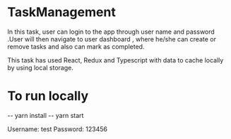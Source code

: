 # TaskManagement
In this task, user can login to the app through user name and password .User will then navigate to user dashboard , where he/she can create or remove tasks and also can mark as completed. 

This task has used React, Redux and Typescript with data to cache locally by using local storage.

# To run locally


-- yarn install
-- yarn start

Username: test
Password: 123456
